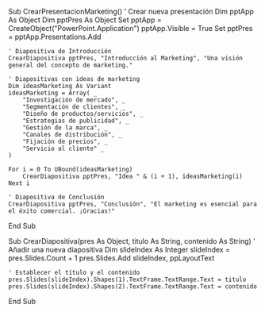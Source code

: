 Sub CrearPresentacionMarketing()
    ' Crear nueva presentación
    Dim pptApp As Object
    Dim pptPres As Object
    Set pptApp = CreateObject("PowerPoint.Application")
    pptApp.Visible = True
    Set pptPres = pptApp.Presentations.Add

    ' Diapositiva de Introducción
    CrearDiapositiva pptPres, "Introducción al Marketing", "Una visión general del concepto de marketing."

    ' Diapositivas con ideas de marketing
    Dim ideasMarketing As Variant
    ideasMarketing = Array( _
        "Investigación de mercado", _
        "Segmentación de clientes", _
        "Diseño de productos/servicios", _
        "Estrategias de publicidad", _
        "Gestión de la marca", _
        "Canales de distribución", _
        "Fijación de precios", _
        "Servicio al cliente" _
    )

    For i = 0 To UBound(ideasMarketing)
        CrearDiapositiva pptPres, "Idea " & (i + 1), ideasMarketing(i)
    Next i

    ' Diapositiva de Conclusión
    CrearDiapositiva pptPres, "Conclusión", "El marketing es esencial para el éxito comercial. ¡Gracias!"

End Sub

Sub CrearDiapositiva(pres As Object, titulo As String, contenido As String)
    ' Añadir una nueva diapositiva
    Dim slideIndex As Integer
    slideIndex = pres.Slides.Count + 1
    pres.Slides.Add slideIndex, ppLayoutText

    ' Establecer el título y el contenido
    pres.Slides(slideIndex).Shapes(1).TextFrame.TextRange.Text = titulo
    pres.Slides(slideIndex).Shapes(2).TextFrame.TextRange.Text = contenido
End Sub
